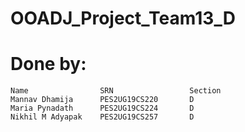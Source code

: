 # OOADJ_Project_Team13_D

# Done by: 
    Name                SRN                 Section      
    Mannav Dhamija      PES2UG19CS220       D                   
    Maria Pynadath      PES2UG19CS224       D                   
    Nikhil M Adyapak    PES2UG19CS257       D                   
